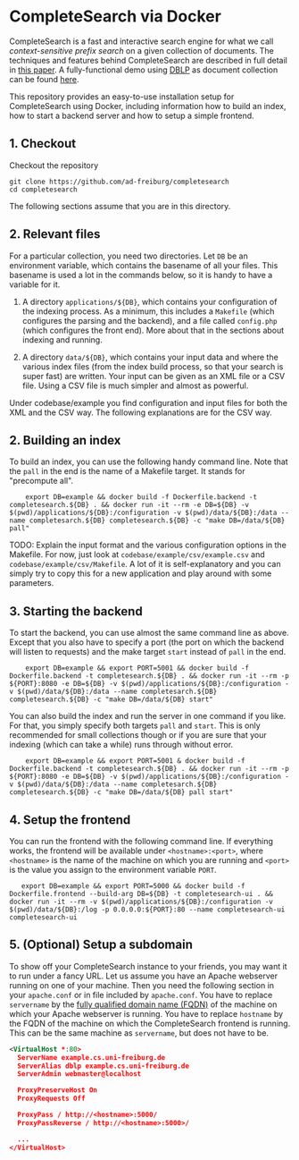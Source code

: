 # CompleteSearch via Docker

CompleteSearch is a fast and interactive search engine for what we call *context-sensitive prefix search* on a given collection of documents.
The techniques and features behind CompleteSearch are described in full detail in [this paper](https://pdfs.semanticscholar.org/ba12/7643fadeed05eed91b0714a5f85444e8df71.pdf).
A fully-functional demo using [DBLP](https://dblp.uni-trier.de/) as document collection can be found [here](http://www.dblp.org).

This repository provides an easy-to-use installation setup for CompleteSearch using Docker, including information how to build an index, how to start a backend server and how to setup a simple frontend.

## 1. Checkout

Checkout the repository

    git clone https://github.com/ad-freiburg/completesearch
    cd completesearch

The following sections assume that you are in this directory.

## 2. Relevant files

For a particular collection, you need two directories. Let `DB` be an
environment variable, which contains the basename of all your files. This 
basename is used a lot in the commands below, so it is handy to have a
variable for it. 

1. A directory `applications/${DB}`, which contains your configuration of the
   indexing process. As a minimum, this includes a `Makefile` (which configures
   the parsing and the backend), and a file called `config.php` (which
   configures the front end).  More about that in the sections about indexing
   and running.

2. A directory `data/${DB}`, which contains your input data and where the various
   index files (from the index build process, so that your search is super fast)
   are written.  Your input can be given as an XML file or a CSV file. Using a
   CSV file is much simpler and almost as powerful.

Under codebase/example you find configuration and input files for both the XML
and the CSV way. The following explanations are for the CSV way.

## 2. Building an index

To build an index, you can use the following handy command line. Note that the
`pall` in the end is the name of a Makefile target. It stands for "precompute
all".

        export DB=example && docker build -f Dockerfile.backend -t completesearch.${DB} . && docker run -it --rm -e DB=${DB} -v $(pwd)/applications/${DB}:/configuration -v $(pwd)/data/${DB}:/data --name completesarch.${DB} completesearch.${DB} -c "make DB=/data/${DB} pall"

TODO: Explain the input format and the various configuration options in the
Makefile. For now, just look at `codebase/example/csv/example.csv` and
`codebase/example/csv/Makefile`. A lot of it is self-explanatory and you can
simply try to copy this for a new application and play around with some
parameters.

## 3. Starting the backend

To start the backend, you can use almost the same command line as above. Except
that you also have to specify a port (the port on which the backend will listen
to requests) and the make target `start` instead of `pall` in the end.

        export DB=example && export PORT=5001 && docker build -f Dockerfile.backend -t completesearch.${DB} . && docker run -it --rm -p ${PORT}:8080 -e DB=${DB} -v $(pwd)/applications/${DB}:/configuration -v $(pwd)/data/${DB}:/data --name completesarch.${DB} completesearch.${DB} -c "make DB=/data/${DB} start"

You can also build the index and run the server in one command if you like. For
that, you simply specify both targets `pall` and `start`. This is only
recommended for small collections though or if you are sure that your indexing
(which can take a while) runs through without error.

        export DB=example && export PORT=5001 & docker build -f Dockerfile.backend -t completesearch.${DB} . && docker run -it --rm -p ${PORT}:8080 -e DB=${DB} -v $(pwd)/applications/${DB}:/configuration -v $(pwd)/data/${DB}:/data --name completesarch.${DB} completesearch.${DB} -c "make DB=/data/${DB} pall start"

## 4. Setup the frontend

You can run the frontend with the following command line. If everything works,
the frontend will be available under `<hostname>:<port>`, where `<hostname>` is
the name of the machine on which you are running and `<port>` is the value you
assign to the environment variable `PORT`.

       export DB=example && export PORT=5000 && docker build -f Dockerfile.frontend --build-arg DB=${DB} -t completesearch-ui . && docker run -it --rm -v $(pwd)/applications/${DB}:/configuration -v $(pwd)/data/${DB}:/log -p 0.0.0.0:${PORT}:80 --name completesearch-ui completesearch-ui

## 5. (Optional) Setup a subdomain

To show off your CompleteSearch instance to your friends, you may want it to run
under a fancy URL. Let us assume you have an Apache webserver running on one of
your machine. Then you need the following section in your `apache.conf` or in file
included by `apache.conf`. You have to replace `servername` by the [fully qualified domain
name (FQDN)](https://en.wikipedia.org/wiki/Fully_qualified_domain_name) of the
machine on which your Apache webserver is running. You have to replace `hostname`
by the FQDN of the machine on which the CompleteSearch frontend is running. This
can be the same machine as `servername`, but does not have to be.

```xml
<VirtualHost *:80>
  ServerName example.cs.uni-freiburg.de
  ServerAlias dblp example.cs.uni-freiburg.de
  ServerAdmin webmaster@localhost

  ProxyPreserveHost On
  ProxyRequests Off

  ProxyPass / http://<hostname>:5000/
  ProxyPassReverse / http://<hostname>:5000>/

  ...
</VirtualHost>
```
